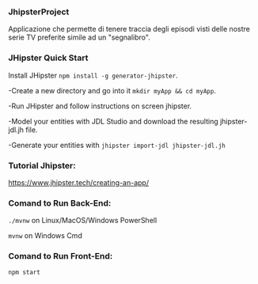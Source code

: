 ### JhipsterProject

Applicazione che permette di tenere traccia degli episodi visti delle nostre serie TV preferite simile ad un "segnalibro". 


### JHipster Quick Start
Install JHipster `npm install -g generator-jhipster`.

-Create a new directory and go into it `mkdir myApp && cd myApp`.

-Run JHipster and follow instructions on screen jhipster.

-Model your entities with JDL Studio and download the resulting jhipster-jdl.jh file.

-Generate your entities with `jhipster import-jdl jhipster-jdl.jh`

### Tutorial Jhipster:
https://www.jhipster.tech/creating-an-app/


### Comand to Run Back-End:
`./mvnw` on Linux/MacOS/Windows PowerShell 

`mvnw` on Windows Cmd

### Comand to Run Front-End:
`npm start`

